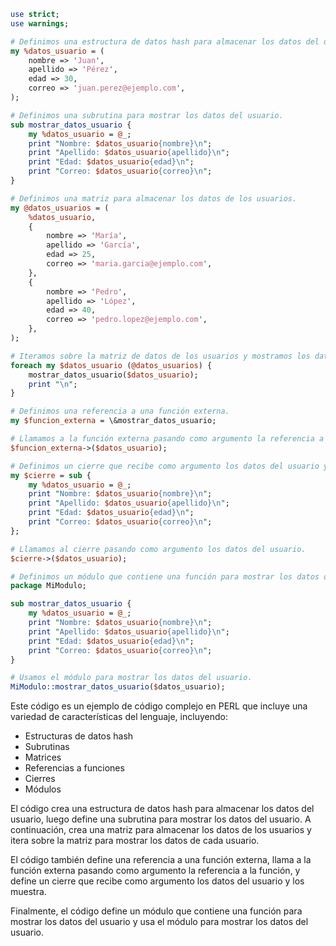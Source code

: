 ```perl
use strict;
use warnings;

# Definimos una estructura de datos hash para almacenar los datos del usuario.
my %datos_usuario = (
    nombre => 'Juan',
    apellido => 'Pérez',
    edad => 30,
    correo => 'juan.perez@ejemplo.com',
);

# Definimos una subrutina para mostrar los datos del usuario.
sub mostrar_datos_usuario {
    my %datos_usuario = @_;
    print "Nombre: $datos_usuario{nombre}\n";
    print "Apellido: $datos_usuario{apellido}\n";
    print "Edad: $datos_usuario{edad}\n";
    print "Correo: $datos_usuario{correo}\n";
}

# Definimos una matriz para almacenar los datos de los usuarios.
my @datos_usuarios = (
    %datos_usuario,
    {
        nombre => 'María',
        apellido => 'García',
        edad => 25,
        correo => 'maria.garcia@ejemplo.com',
    },
    {
        nombre => 'Pedro',
        apellido => 'López',
        edad => 40,
        correo => 'pedro.lopez@ejemplo.com',
    },
);

# Iteramos sobre la matriz de datos de los usuarios y mostramos los datos de cada usuario.
foreach my $datos_usuario (@datos_usuarios) {
    mostrar_datos_usuario($datos_usuario);
    print "\n";
}

# Definimos una referencia a una función externa.
my $funcion_externa = \&mostrar_datos_usuario;

# Llamamos a la función externa pasando como argumento la referencia a la función.
$funcion_externa->($datos_usuario);

# Definimos un cierre que recibe como argumento los datos del usuario y los muestra.
my $cierre = sub {
    my %datos_usuario = @_;
    print "Nombre: $datos_usuario{nombre}\n";
    print "Apellido: $datos_usuario{apellido}\n";
    print "Edad: $datos_usuario{edad}\n";
    print "Correo: $datos_usuario{correo}\n";
};

# Llamamos al cierre pasando como argumento los datos del usuario.
$cierre->($datos_usuario);

# Definimos un módulo que contiene una función para mostrar los datos del usuario.
package MiModulo;

sub mostrar_datos_usuario {
    my %datos_usuario = @_;
    print "Nombre: $datos_usuario{nombre}\n";
    print "Apellido: $datos_usuario{apellido}\n";
    print "Edad: $datos_usuario{edad}\n";
    print "Correo: $datos_usuario{correo}\n";
}

# Usamos el módulo para mostrar los datos del usuario.
MiModulo::mostrar_datos_usuario($datos_usuario);
```

Este código es un ejemplo de código complejo en PERL que incluye una variedad de características del lenguaje, incluyendo:

* Estructuras de datos hash
* Subrutinas
* Matrices
* Referencias a funciones
* Cierres
* Módulos

El código crea una estructura de datos hash para almacenar los datos del usuario, luego define una subrutina para mostrar los datos del usuario. A continuación, crea una matriz para almacenar los datos de los usuarios y itera sobre la matriz para mostrar los datos de cada usuario.

El código también define una referencia a una función externa, llama a la función externa pasando como argumento la referencia a la función, y define un cierre que recibe como argumento los datos del usuario y los muestra.

Finalmente, el código define un módulo que contiene una función para mostrar los datos del usuario y usa el módulo para mostrar los datos del usuario.